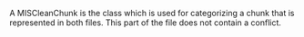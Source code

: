 A MISCleanChunk is the class which is used for categorizing a chunk that is represented in both files. This part of the file does not contain a conflict.